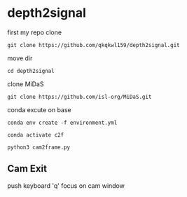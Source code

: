 # depth2signal

first my repo clone

```git
git clone https://github.com/qkqkwl159/depth2signal.git
```

move dir

```shell
cd depth2signal
```

clone MiDaS

```git
git clone https://github.com/isl-org/MiDaS.git
```

conda excute on base

```shell
conda env create -f environment.yml
```

```shell
conda activate c2f
```

```shell
python3 cam2frame.py
```




## Cam Exit

push keyboard 'q' focus on cam window





